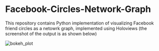 # Facebook-Circles-Network-Graph
This repository contains Python implementation of visualizing Facebook friend circles as a netowrk graph, implemented using Holoviews (the screenshot of the output is as shown below) 

![bokeh_plot](https://user-images.githubusercontent.com/33203010/36286384-78d5603c-127d-11e8-8e84-ccdd680e87dd.png)
